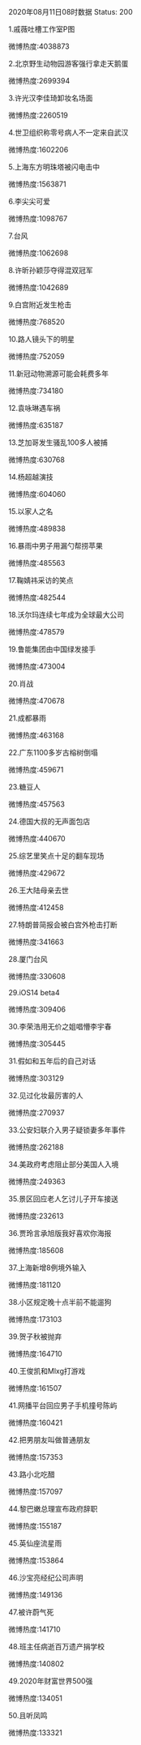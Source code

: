 2020年08月11日08时数据
Status: 200

1.戚薇吐槽工作室P图

微博热度:4038873

2.北京野生动物园游客强行拿走天鹅蛋

微博热度:2699394

3.许光汉李佳琦卸妆名场面

微博热度:2260519

4.世卫组织称零号病人不一定来自武汉

微博热度:1602206

5.上海东方明珠塔被闪电击中

微博热度:1563871

6.李尖尖可爱

微博热度:1098767

7.台风

微博热度:1062698

8.许昕孙颖莎夺得混双冠军

微博热度:1042689

9.白宫附近发生枪击

微博热度:768520

10.路人镜头下的明星

微博热度:752059

11.新冠动物溯源可能会耗费多年

微博热度:734180

12.袁咏琳遇车祸

微博热度:635187

13.芝加哥发生骚乱100多人被捕

微博热度:630768

14.杨超越演技

微博热度:604060

15.以家人之名

微博热度:489838

16.暴雨中男子用漏勺帮捞苹果

微博热度:485563

17.鞠婧祎采访的笑点

微博热度:482544

18.沃尔玛连续七年成为全球最大公司

微博热度:478579

19.鲁能集团由中国绿发接手

微博热度:473004

20.肖战

微博热度:470678

21.成都暴雨

微博热度:463168

22.广东1100多岁古榕树倒塌

微博热度:459671

23.糖豆人

微博热度:457563

24.德国大叔的无声面包店

微博热度:440670

25.综艺里笑点十足的翻车现场

微博热度:429672

26.王大陆母亲去世

微博热度:412458

27.特朗普简报会被白宫外枪击打断

微博热度:341663

28.厦门台风

微博热度:330608

29.iOS14 beta4

微博热度:309406

30.李荣浩用无价之姐唱懵李宇春

微博热度:305445

31.假如和五年后的自己对话

微博热度:303129

32.见过化妆最厉害的人

微博热度:270937

33.公安妇联介入男子疑锁妻多年事件

微博热度:262188

34.美政府考虑阻止部分美国人入境

微博热度:249363

35.景区回应老人乞讨儿子开车接送

微博热度:232613

36.贾玲言承旭版我好喜欢你海报

微博热度:185608

37.上海新增8例境外输入

微博热度:181120

38.小区规定晚十点半前不能遛狗

微博热度:173103

39.贺子秋被抛弃

微博热度:164710

40.王俊凯和Mlxg打游戏

微博热度:161507

41.网播平台回应男子手机撞号陈屿

微博热度:160421

42.把男朋友叫做普通朋友

微博热度:157353

43.路小北吃醋

微博热度:157097

44.黎巴嫩总理宣布政府辞职

微博热度:155187

45.英仙座流星雨

微博热度:153864

46.沙宝亮经纪公司声明

微博热度:149136

47.被许蔚气死

微博热度:141710

48.班主任病逝百万遗产捐学校

微博热度:140802

49.2020年财富世界500强

微博热度:134051

50.且听凤鸣

微博热度:133321

